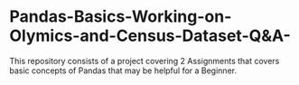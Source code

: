 # Pandas-Basics-Working-on-Olymics-and-Census-Dataset-Q&A-
This repository consists of a project covering 2 Assignments that covers basic concepts of Pandas that may be helpful for a Beginner.
